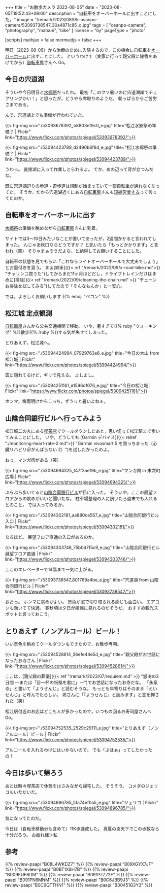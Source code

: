 +++
title = "お散歩カメラ 2023-08-05"
date =  "2023-08-05T19:52:43+09:00"
description = "自転車をオーバーホールに出すことにした。"
image = "/remark/2023/08/05-osanpo-camera/53093738547_30a4871c85_o.jpg"
tags = [ "osanpo-camera", "photography", "matsue", "bike" ]
license = "by"
pageType = "photo"

[scripts]
  mathjax = false
  mermaidjs = false
+++

明日（2023-08-06）から治療のために入院するので，この機会に自転車を[オーバーホール](https://giant-store.jp/maintenance/ "メンテナンス ｜ ジャイアントストア　メインサイト")に出すことにした。
というわけで（実家に行って親父殿に線香をあげてから）[自転車屋]さんへ Go。

## 今日の宍道湖

そういや今日明日と[水郷祭](https://www.suigosai.com/ "2023松江水郷祭")だったわ。
最初「このクソ暑いのに宍道湖岸でチェアリングかい！」と思ったが，どうやら席取りのようだ。
朝っぱらからご苦労さまである。

んで，宍道湖上でも準備が行われていた。

{{< fig-img src="./53093678392_b8803ef9c0_e.jpg" title="松江水郷祭の準備？ | Flickr" link="https://www.flickr.com/photos/spiegel/53093678392/">}}

{{< fig-img src="./53094423789_d2490b6f9d_e.jpg" title="松江水郷祭の準備？ | Flickr" link="https://www.flickr.com/photos/spiegel/53094423789/">}}

うわっ。
直接湖に入って作業しとられるよ。
てか，あの辺って背が立つんだな。

既に宍道湖辺りの歩道・遊歩道は規制が始まっていて一部自転車が通れなくなってた。
そうか，だから宍道湖近くにある[自転車屋]さんも[短縮営業する](https://giant-store.jp/matsue/store_info/14443/ "【お知らせ】8/5・8/6 松江水郷祭のため、短縮営業です🎆 ｜ ジャイアントストア松江")って言ってたのか。

## 自転車をオーバーホールに出す

[水郷祭](https://www.suigosai.com/ "2023松江水郷祭")の準備を眺めながら[自転車屋]さんに到着。

サイトでは3〜10日みたいなことが書いてあったが，2週間かかると言われてしまった。
んじゃあ秋口ならどうですか？ と訊いたら「もっとかかります」と言われ（笑） そりゃまぁそうだよな，と納得してお願いすることにした。

自転車の状態を見てもらい「これならライトオーバーホールで大丈夫でしょう」とお墨付きを貰う。
まぁ[納車]({{< ref "/remark/2022/09/x-road-bike.md">}} "チャリンコ買うた")してからまだ11ヶ月ほどだし，ドライブトレインだけはまめに[掃除]({{< ref "/remark/2022/09/cleaning-the-chain.md" >}} "チェーンお掃除を試してみる")してたので「そんなもんか」と一安心。

では，よろしくお願いします {{% emoji "ペコン" %}}

## 松江城 定点観測

[自転車屋]さんから公共交通機関で移動。
いや，暑すぎて{{% ruby "ウォーキング" %}}散歩{{% /ruby %}}する気が失せてしまった。

とりあえず，松江城へ。

{{< fig-img src="./53094424994_07929763e6_e.jpg" title="今日の大山 from 松江城 | Flickr" link="https://www.flickr.com/photos/spiegel/53094424994/">}}

雲に隠れてるけど，ギリで見える。
よしよし。

{{< fig-img src="./53094251161_e1596df076_e.jpg" title="今日の松江城 | Flickr" link="https://www.flickr.com/photos/spiegel/53094251161/">}}

ホンマ，梅雨明けからこっち，ずうっと暑いよねぇ。

## 山陰合同銀行ビルへ行ってみよう

松江城二の丸にある[喫茶店](https://goo.gl/maps/GeZWNKHM9j6o1mt19 "亀田山喫茶室 - Google maps")でクールダウンしたあと，思い切って松江駅まで歩いてみることにした。
いや，どうしても [Garmin デバイス]({{< relref "./monitoring-heart-rate-2.md">}} "Garmin vívosmart 5 を買っちまった（心臓リハビリ＠がんばらない 2）")を試したかったのよ。

おっ，マンガ肉がある（笑）

{{< fig-img src="./53094694325_f47f3aef9b_e.jpg" title="マンガ肉 in 末次町広場 | Flickr" link="https://www.flickr.com/photos/spiegel/53094694325/">}}

ぶらぶら歩いてると[山陰合同銀行ビル](https://goo.gl/maps/atEM8vrjnj5DgKbZ8 "山陰合同銀行（ごうぎん） 本店営業部 - Google maps")が目に入った。
そういや，ここの展望フロアからの眺めがいいと聞いたな。
駐車場整理の人に訊いたら週末でも入れるとのこと。
では入ってみるか。

{{< fig-img src="./53094302181_aa880ce567_e.jpg" title="山陰合同銀行ビル入口 | Flickr" link="https://www.flickr.com/photos/spiegel/53094302181/">}}

なるほど。
展望フロア直通の入口があるのか。

{{< fig-img src="./53094303746_75b0d7f5c9_e.jpg" title="山陰合同銀行ビル 展望フロア直通 | Flickr" link="https://www.flickr.com/photos/spiegel/53094303746/">}}

ここのエレベーターで14階まで一気に上がる。

{{< fig-img src="./53093738547_801769a4be_e.jpg" title="宍道湖 from 山陰合同銀行ビル | Flickr" link="https://www.flickr.com/photos/spiegel/53093738547/">}}

おおっ。
ホンマに眺めがよい。
景色が窓で切り取られる感じも面白い。
エアコンも効いてて快適。
春秋頃は夕日が綺麗に見れるのだそうだ。
おすすめ観光スポットと言っておこう。

## とりあえず（ノンアルコール）ビール！

いい景色を眺めてクールダウンもできたので，お散歩再開。

{{< fig-img src="./53094528614_06efe44e5d_e.jpg" title="親父殿がお世話になったお寺さん | Flickr" link="https://www.flickr.com/photos/spiegel/53094528614/">}}

ここは，[親父殿の葬儀]({{< ref "/remark/2023/07/requiem.md" >}} "怒涛の3日間 —または「目一杯の祝福を君に」—")でお世話になったお寺だな。
「永泉寺」と書いて「ようせんじ」と読むそうな。
もっとも年寄りはそのまま「えいせんじ」と呼んでたらしい。
坊さんに「『ようせんじ』と読みます」と念を押された（笑）

松江駅付近のお店はどこも人が多かったので，いつもの回るお寿司屋さんへ Go。

{{< fig-img src="./53094752535_2529c29111_e.jpg" title="とりあえず（ノンアルコール）ビール | Flickr" link="https://www.flickr.com/photos/spiegel/53094752535/">}}

アルコールを入れるわけにはいかないので。
でも「ぷはぁ」ってしたかったの！

## 今日は歩いて帰ろう

あとは時々喫茶店で休憩をはさみながら帰宅した。
そうそう。
コメダのジェリコもいただいた。

{{< fig-img src="./53094896785_5fa74ef0a5_e.jpg" title="ジェリコ | Flickr" link="https://www.flickr.com/photos/spiegel/53094896785/">}}

気になってたのだ。

今日は（自転車移動分も含めて）11K歩達成した。
真夏の炎天下でこの歩数なら十分だろう。
お疲れ様＞私

[自転車屋]: https://giant-store.jp/matsue/ "ジャイアントストア松江 ｜ ジャイアントストア松江の情報を発信しています。"

## 参考

{{% review-paapi "B08L4WKDZ7" %}} <!-- PowerShot ZOOM -->
{{% review-paapi "B09XGYX7JF" %}} <!-- GARMIN vívosmart 5 -->
{{% review-paapi "B0BT1X9H7B" %}} <!-- 日焼け止め -->
{{% review-paapi "B009FUF6DM" %}} <!-- マイクロファイバー クリーニングクロス -->
{{% review-paapi "B091PZZ72F" %}} <!-- チェーンルブ -->
{{% review-paapi "B091PN6MNM" %}} <!-- チェーンクリーナー -->
{{% review-paapi "B0C6JBB9J3" %}} <!-- クリィミーマミ 40周年 -->
{{% review-paapi "B0C6QTTHN1" %}} <!-- 森口博子 ANISON COVERS -->
{{% review-paapi "B00451G3Y2" %}} <!-- 斉藤和義 歩いて帰ろう -->
